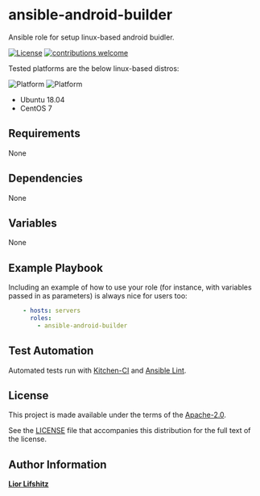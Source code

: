 # ansible-android-builder

Ansible role for setup linux-based android buidler.

[![License](https://img.shields.io/badge/License-Apache%202.0-blue.svg?style=flat)](https://opensource.org/licenses/Apache-2.0)
[![contributions welcome](https://img.shields.io/badge/contributions-welcome-brightgreen.svg?style=flat)](https://github.com/liorlifshitz/ansible-isp-speedtest/issues)

Tested platforms are the below linux-based distros:

![Platform](https://img.shields.io/badge/platform-ubuntu-dd4814.svg?style=flat)
![Platform](https://img.shields.io/badge/platform-centos-932279.svg?style=flat)

* Ubuntu 18.04
* CentOS 7

## Requirements

None

## Dependencies

None

## Variables

None

## Example Playbook

Including an example of how to use your role (for instance, with variables passed in as parameters) is always nice for users too:
```yaml
    - hosts: servers
      roles:
        - ansible-android-builder
```
## Test Automation

Automated tests run with [Kitchen-CI][kitchenci] and [Ansible Lint][ansiblelint].

## License

This project is made available under the terms of the [Apache-2.0][apache2].

See the [LICENSE][license] file that accompanies this distribution for the full text of the license.

## Author Information

**[Lior Lifshitz][liorlifshitz]**

[speedtestcli]: https://github.com/sivel/speedtest-cli
[kitchenci]: https://kitchen.ci
[apache2]: https://www.apache.org/licenses/LICENSE-2.0.html
[license]: https://github.com/liorlifshitz/ansible-isp-speedtest/blob/master/LICENSE
[liorlifshitz]: https://github.com/liorlifshitz
[ansiblelint]: https://docs.ansible.com/ansible-lint/